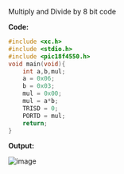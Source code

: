 Multiply and Divide by 8 bit code

**Code:**

```C
#include <xc.h>
#include <stdio.h>
#include <pic18f4550.h>
void main(void){
    int a,b,mul;
    a = 0x06;
    b = 0x03;
    mul = 0x00;
    mul = a*b;
    TRISD = 0;
    PORTD = mul;
    return;
}
```

**Output:**
  
  ![image](https://github.com/Sanskritis101/PA-codes/assets/104347305/5671080c-6c87-4bd6-bd8f-04d8f5b7869e)
